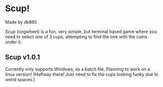 # Scup!
Made by dk865

_Scup_ (cogwheel) is a fun, very simple, but terminal based game where you need to select one of 3 cups, attempting to find the one with the coins under it.

## Scup v1.0.1
Currently only supports Windows, as a batch file. Planning to work on a linux version! (Halfway there! Just need to fix the cups looking funky due to weird spaces.)
